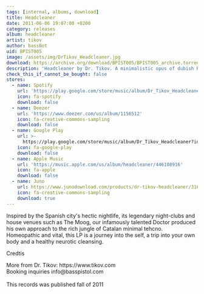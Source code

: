 ```yaml
---
tags: [internal, albums, download]
title: Headcleaner
date: 2011-06-06 19:07:00 +0200
category: releases
album: headcleaner
artist: tikov
author: bassBot
uid: BPIST005
image: /assets/img/DrTikov_Headcleaner.jpg
download: https://archive.org/download/BPIST005/BPIST005_archive.torrent
description: 'Headcleaner by Dr. Tikov. A minimalistic opus of dubish Russian techno, made in Barcelona.'
check_this_if_cannot_be_bought: false
stores:
  - name: Spotify
    url: 'https://play.google.com/store/music/album/Dr_Tikov_Headcleaner?id=B6ydbpvz5oflyh67rnbdeoqgkna'
    icon: fa-spotify
    download: false
  - name: Deezer
    url: 'https://www.deezer.com/us/album/1156512'
    icon: fa-creative-commons-sampling
    download: false
  - name: Google Play
    url: >-
      https://play.google.com/store/music/album/Dr_Tikov_Headcleaner?id=B6ydbpvz5oflyh67rnbdeoqgkna
    icon: fa-google-play
    download: false
  - name: Apple Music
    url: 'https://music.apple.com/us/album/headcleaner/446108916'
    icon: fa-apple
    download: false
  - name: Juno
    url: https://www.junodownload.com/products/dr-tikov-headcleaner/3167931-02/
    icon: fa-creative-commons-sampling
    download: true
---
```

Inspired by the Spanish city's hectic nightlife, its legendary night-clubs and house venues such as The Moog, our infamously talented Doctor produced his own approach to the rich jungle of Catalan minimal tehcno. Homeopathic and vital, this LP is a journey into the self, a trip into your own body and a healthy neurotic cleansing.

<p>Credtis</p>
More from Dr. Tikov: https://www.tikov.com <br />
Booking inquiries info@basspistol.com<br />
<br />
This records was published fall of 2011